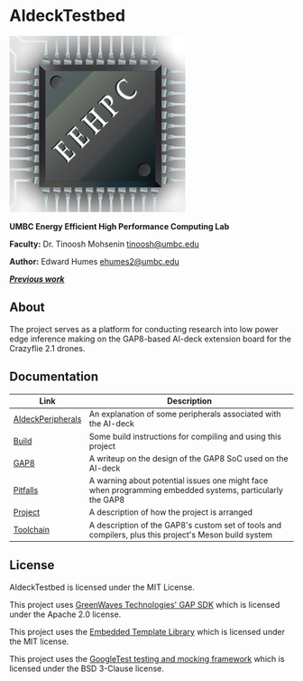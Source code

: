 # AIdeckTestbed

![logo](Documentation/InlineImages/eehpc_logo.png)

**UMBC Energy Efficient High Performance Computing Lab**

**Faculty:** Dr. Tinoosh Mohsenin <tinoosh@umbc.edu>

**Author:** Edward Humes <ehumes2@umbc.edu>

[***Previous work***](https://github.com/GriffinBonner/ai-deck_obs_native)

## About

The project serves as a platform for conducting research into low power edge inference making on the GAP8-based AI-deck extension board for the Crazyflie 2.1 drones. 

## Documentation

| Link | Description |
| ------ | ------ |
| [AIdeckPeripherals](Documentation/AIdeckPeripherals.md) | An explanation of some peripherals associated with the AI-deck |
| [Build](Documentation/Build.md) | Some build instructions for compiling and using this project |
| [GAP8](Documentation/GAP8.md) | A writeup on the design of the GAP8 SoC used on the AI-deck |
| [Pitfalls](Documentation/Pitfalls.md) | A warning about potential issues one might face when programming embedded systems, particularly the GAP8 |
| [Project](Documentation/Project.md) | A description of how the project is arranged |
| [Toolchain](Documentation/Toolchain.md) | A description of the GAP8's custom set of tools and compilers, plus this project's Meson build system |

## License

AIdeckTestbed is licensed under the MIT License.

This project uses [GreenWaves Technologies' GAP SDK](https://github.com/GreenWaves-Technologies/gap_sdk) which is licensed under the Apache 2.0 license.

This project uses the [Embedded Template Library](https://github.com/ETLCPP/etl) which is licensed under the MIT license.

This project uses the [GoogleTest testing and mocking framework](https://github.com/google/googletest) which is licensed under the BSD 3-Clause license.
